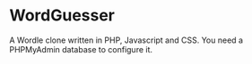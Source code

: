 # WordGuesser
A Wordle clone written in PHP, Javascript and CSS. You need a PHPMyAdmin database to configure it.
